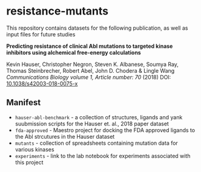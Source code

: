# resistance-mutants
This repository contains datasets for the following publication, as well as input files for future studies 

**Predicting resistance of clinical Abl mutations to targeted kinase inhibitors using alchemical free-energy calculations**

Kevin Hauser, Christopher Negron, Steven K. Albanese, Soumya Ray, Thomas Steinbrecher, Robert Abel, John D. Chodera & Lingle Wang 
*Communications Biology volume 1, Article number: 70* (2018) DOI: [10.1038/s42003-018-0075-x](https://doi.org/10.1038/s42003-018-0075-x)

## Manifest 
* `hauser-abl-benchmark` - a collection of structures, ligands and yank suubmission scripts for the Hauser et. al., 2018 paper dataset 
* `fda-approved` - Maestro project for docking the FDA approved ligands to the Abl strcutures in the Hauser dataset 
* `mutants` - collection of spreadsheets containing mutation data for various kinases
* `experiments` - link to the lab notebook for experiments associated with this project 
